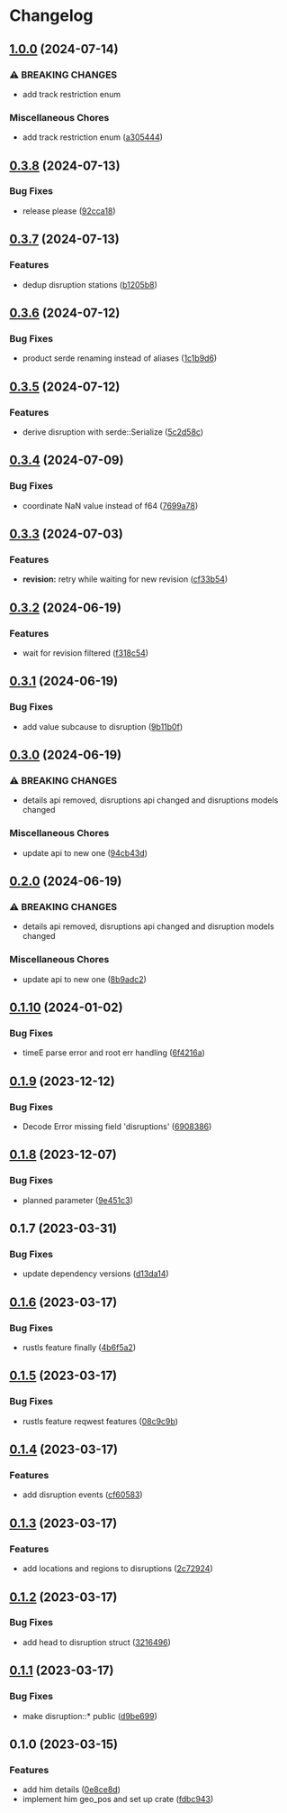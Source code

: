 # Changelog

## [1.0.0](https://github.com/AdriDevelopsThings/strecken-info-rs/compare/v0.3.8...v1.0.0) (2024-07-14)


### ⚠ BREAKING CHANGES

* add track restriction enum

### Miscellaneous Chores

* add track restriction enum ([a305444](https://github.com/AdriDevelopsThings/strecken-info-rs/commit/a30544493e2b41b5269e8b0486f5b0bb19cf3af2))

## [0.3.8](https://github.com/AdriDevelopsThings/strecken-info-rs/compare/v0.3.7...v0.3.8) (2024-07-13)


### Bug Fixes

* release please ([92cca18](https://github.com/AdriDevelopsThings/strecken-info-rs/commit/92cca18ecd89bedc06f34eb9692bcbc566bb304f))

## [0.3.7](https://github.com/AdriDevelopsThings/strecken-info-rs/compare/v0.3.6...v0.3.7) (2024-07-13)


### Features

* dedup disruption stations ([b1205b8](https://github.com/AdriDevelopsThings/strecken-info-rs/commit/b1205b81646a36feb61fb7bdbe3019772d6958bc))

## [0.3.6](https://github.com/AdriDevelopsThings/strecken-info-rs/compare/v0.3.5...v0.3.6) (2024-07-12)


### Bug Fixes

* product serde renaming instead of aliases ([1c1b9d6](https://github.com/AdriDevelopsThings/strecken-info-rs/commit/1c1b9d641295c6a76600618dff6616d3c4a21fa5))

## [0.3.5](https://github.com/AdriDevelopsThings/strecken-info-rs/compare/v0.3.4...v0.3.5) (2024-07-12)


### Features

* derive disruption with serde::Serialize ([5c2d58c](https://github.com/AdriDevelopsThings/strecken-info-rs/commit/5c2d58cfb0fc23819ffaa7e2359b758e1a4ff2c0))

## [0.3.4](https://github.com/AdriDevelopsThings/strecken-info-rs/compare/v0.3.3...v0.3.4) (2024-07-09)


### Bug Fixes

* coordinate NaN value instead of f64 ([7699a78](https://github.com/AdriDevelopsThings/strecken-info-rs/commit/7699a784dd94f34cef63b01b0eca5505d871b384))

## [0.3.3](https://github.com/AdriDevelopsThings/strecken-info-rs/compare/v0.3.2...v0.3.3) (2024-07-03)


### Features

* **revision:** retry while waiting for new revision ([cf33b54](https://github.com/AdriDevelopsThings/strecken-info-rs/commit/cf33b548af94221074f71b8e7987fcca3fc7e138))

## [0.3.2](https://github.com/AdriDevelopsThings/strecken-info-rs/compare/v0.3.1...v0.3.2) (2024-06-19)


### Features

* wait for revision filtered ([f318c54](https://github.com/AdriDevelopsThings/strecken-info-rs/commit/f318c544b3d97bd014a90b61efbccae16c03b503))

## [0.3.1](https://github.com/AdriDevelopsThings/strecken-info-rs/compare/v0.3.0...v0.3.1) (2024-06-19)


### Bug Fixes

* add value subcause to disruption ([9b11b0f](https://github.com/AdriDevelopsThings/strecken-info-rs/commit/9b11b0f32901ba1305bd968193ff28ec552f3e40))

## [0.3.0](https://github.com/AdriDevelopsThings/strecken-info-rs/compare/v0.2.0...v0.3.0) (2024-06-19)


### ⚠ BREAKING CHANGES

* details api removed, disruptions api changed and disruptions models changed

### Miscellaneous Chores

* update api to new one ([94cb43d](https://github.com/AdriDevelopsThings/strecken-info-rs/commit/94cb43d17d10eb7ba9705c1e511496dbd40af9d3))

## [0.2.0](https://github.com/AdriDevelopsThings/strecken-info-rs/compare/v0.1.10...v0.2.0) (2024-06-19)


### ⚠ BREAKING CHANGES

* details api removed, disruptions api changed and disruption models changed

### Miscellaneous Chores

* update api to new one ([8b9adc2](https://github.com/AdriDevelopsThings/strecken-info-rs/commit/8b9adc22616e5172babd44948db197c18cc8ff48))

## [0.1.10](https://github.com/AdriDevelopsThings/strecken-info-rs/compare/v0.1.9...v0.1.10) (2024-01-02)


### Bug Fixes

* timeE parse error and root err handling ([6f4216a](https://github.com/AdriDevelopsThings/strecken-info-rs/commit/6f4216a3c13623d358ea40c29dc68f35be5cc3b3))

## [0.1.9](https://github.com/AdriDevelopsThings/strecken-info-rs/compare/v0.1.8...v0.1.9) (2023-12-12)


### Bug Fixes

* Decode Error missing field 'disruptions' ([6908386](https://github.com/AdriDevelopsThings/strecken-info-rs/commit/6908386496afe1ebaa56e1211a63ba4ca8c07e9d))

## [0.1.8](https://github.com/AdriDevelopsThings/strecken-info-rs/compare/v0.1.7...v0.1.8) (2023-12-07)


### Bug Fixes

* planned parameter ([9e451c3](https://github.com/AdriDevelopsThings/strecken-info-rs/commit/9e451c3394fff3b10687d961ddce91d4b1704052))

## 0.1.7 (2023-03-31)

### Bug Fixes

* update dependency versions ([d13da14](https://github.com/AdriDevelopsThings/strecken-info-rs/commit/d13da14751c07c27578ac99c373e356515602b81))

## [0.1.6](https://github.com/AdriDevelopsThings/strecken-info-rs/compare/v0.1.5...v0.1.6) (2023-03-17)


### Bug Fixes

* rustls feature finally ([4b6f5a2](https://github.com/AdriDevelopsThings/strecken-info-rs/commit/4b6f5a2eb997f660116e8e928d2252a2531cdddf))

## [0.1.5](https://github.com/AdriDevelopsThings/strecken-info-rs/compare/v0.1.4...v0.1.5) (2023-03-17)


### Bug Fixes

* rustls feature reqwest features ([08c9c9b](https://github.com/AdriDevelopsThings/strecken-info-rs/commit/08c9c9baa6a0d86a2f912178c199b3d38f6b795a))

## [0.1.4](https://github.com/AdriDevelopsThings/strecken-info-rs/compare/v0.1.3...v0.1.4) (2023-03-17)


### Features

* add disruption events ([cf60583](https://github.com/AdriDevelopsThings/strecken-info-rs/commit/cf605838adcd7dcd70976f2463312a003c7331f8))

## [0.1.3](https://github.com/AdriDevelopsThings/strecken-info-rs/compare/v0.1.2...v0.1.3) (2023-03-17)


### Features

* add locations and regions to disruptions ([2c72924](https://github.com/AdriDevelopsThings/strecken-info-rs/commit/2c729246e48b5c87700453890eb2dc9f4db21b46))

## [0.1.2](https://github.com/AdriDevelopsThings/strecken-info-rs/compare/v0.1.1...v0.1.2) (2023-03-17)


### Bug Fixes

* add head to disruption struct ([3216496](https://github.com/AdriDevelopsThings/strecken-info-rs/commit/3216496f8febd29eaaa82ded8f3f06ae664b8d55))

## [0.1.1](https://github.com/AdriDevelopsThings/strecken-info-rs/compare/v0.1.0...v0.1.1) (2023-03-17)


### Bug Fixes

* make disruption::* public ([d9be699](https://github.com/AdriDevelopsThings/strecken-info-rs/commit/d9be6993f65b9d83ac2aa4d9943ad536ea0ab265))

## 0.1.0 (2023-03-15)


### Features

* add him details ([0e8ce8d](https://github.com/AdriDevelopsThings/strecken-info-rs/commit/0e8ce8d1f6df9fa760d853167b11378b25f690cc))
* implement him geo_pos and set up crate ([fdbc943](https://github.com/AdriDevelopsThings/strecken-info-rs/commit/fdbc943d0222462cf0797c8e1b5bcce3dba2b88c))
